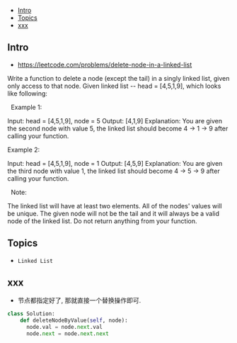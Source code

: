 - [Intro](#intro)
- [Topics](#topics)
- [xxx](#xxx)

## Intro

- https://leetcode.com/problems/delete-node-in-a-linked-list

Write a function to delete a node (except the tail) in a singly linked list, given only access to that node.
Given linked list -- head = [4,5,1,9], which looks like following:

 
Example 1:

Input: head = [4,5,1,9], node = 5
Output: [4,1,9]
Explanation: You are given the second node with value 5, the linked list should become 4 -> 1 -> 9 after calling your function.

Example 2:

Input: head = [4,5,1,9], node = 1
Output: [4,5,9]
Explanation: You are given the third node with value 1, the linked list should become 4 -> 5 -> 9 after calling your function.

 
Note:

The linked list will have at least two elements.
All of the nodes' values will be unique.
The given node will not be the tail and it will always be a valid node of the linked list.
Do not return anything from your function.



## Topics

- `Linked List`


## xxx

- 节点都指定好了, 那就直接一个替换操作即可.

```py
class Solution:
    def deleteNodeByValue(self, node):
      node.val = node.next.val
      node.next = node.next.next
```